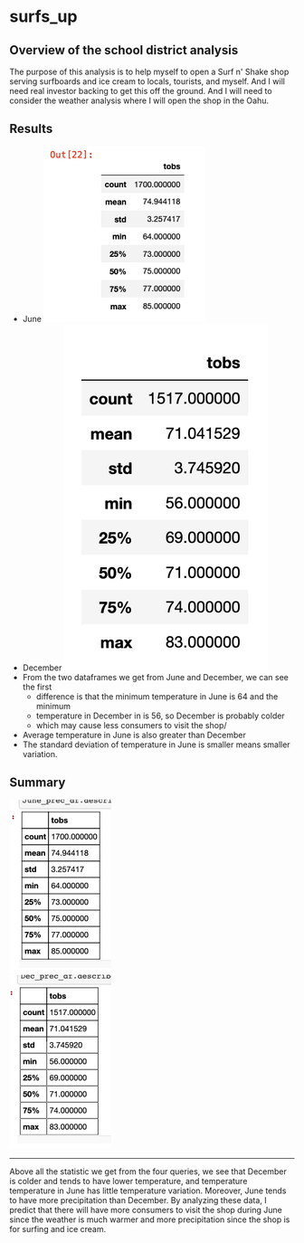 # surfs_up

## Overview of the school district analysis
The purpose of this analysis is to help myself to open a Surf n' Shake shop serving
surfboards and ice cream to locals, tourists, and myself. And I will need real
investor backing to get this off the ground. And I will need to consider the
weather analysis where I will open the shop in the Oahu.

## Results
- June
![1.png](Resources/1.png)
- December
![3.png](Resources/3.png)
- From the two dataframes we get from June and December, we can see the first
  - difference is that the minimum temperature in June is 64 and the minimum
  - temperature in December in is 56, so December is probably colder
  - which may cause less consumers to visit the shop/
- Average temperature in June is also greater than December
- The standard deviation of temperature in June is smaller means smaller variation.

## Summary

![4.png](Resources/4.png)      
![5.png](Resources/5.png)
- -----------------------------------------------------------------------------------
Above all the statistic we get from the four queries, we see that December is colder
and tends to have lower temperature, and temperature temperature in June has little
temperature variation. Moreover, June tends to have more precipitation than December.
By analyzing these data, I predict that there will have more consumers to visit the
shop during June since the weather is much warmer and more precipitation since the shop
is for surfing and ice cream.

